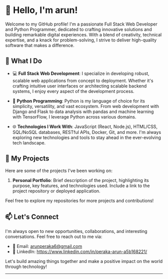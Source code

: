 
# 👋 Hello, I'm arun!

Welcome to my GitHub profile! I'm a passionate Full Stack Web Developer and Python Programmer, dedicated to crafting innovative solutions and building remarkable digital experiences. With a blend of creativity, technical expertise, and a knack for problem-solving, I strive to deliver high-quality software that makes a difference.

## 🚀 What I Do

- 💻 **Full Stack Web Development**: I specialize in developing robust, scalable web applications from concept to deployment. Whether it's crafting intuitive user interfaces or architecting scalable backend systems, I enjoy every aspect of the development process.

- 🐍 **Python Programming**: Python is my language of choice for its simplicity, versatility, and vast ecosystem. From web development with Django and Flask to data analysis with pandas and machine learning with TensorFlow, I leverage Python across various domains.

- 🌐 **Technologies I Work With**: JavaScript (React, Node.js), HTML/CSS, SQL/NoSQL databases, RESTful APIs, Docker, Git, and more. I'm always exploring new technologies and tools to stay ahead in the ever-evolving tech landscape.

## 🔧 My Projects

Here are some of the projects I've been working on:

1. **Personal Portfolio**: Brief description of the project, highlighting its purpose, key features, and technologies used. Include a link to the project repository or deployed application.


Feel free to explore my repositories for more projects and contributions!


## 📫 Let's Connect

I'm always open to new opportunities, collaborations, and interesting conversations. Feel free to reach out to me via:

- 📧 Email: arunperaka6@gmail.com
- 🔗 LinkedIn: https://www.linkedin.com/in/peraka-arun-a5b168221/ 
  

Let's build amazing things together and make a positive impact on the world through technology!

---
